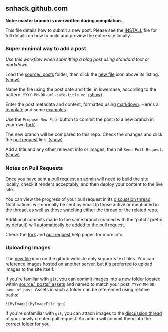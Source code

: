 ## snhack.github.com

__Note:  master branch is overwritten during compilation.__

This file details how to submit a new post. Please see the [INSTALL](INSTALL.md) file for full
details on how to build and preview the entire site locally.


### Super minimal way to add a post

_Use this workflow when submitting a blog post using standard text or markdown._

Load the [source/_posts] folder, then click the [new file] icon above its listing.
[(show)][new-file]

[new-file]: http://swindon.hackspace.org.uk/images/help/1-new-file.png
[commit-file]: http://swindon.hackspace.org.uk/images/help/2-commit-file.png
[branch-compare]: http://swindon.hackspace.org.uk/images/help/3-branch-compare.png
[send-pull-request]: http://swindon.hackspace.org.uk/images/help/4-send-pull-request.png

[source/_posts]: https://github.com/snhack/snhack.github.com/tree/source/source/_posts
[fork]: https://help.github.com/articles/fork-a-repo
[pull request]: https://help.github.com/articles/using-pull-requests

Name the file using the post date and title, in lowercase,
according to the pattern: `YYYY-MM-DD-url-safe-title.md`.  [(show)][commit-file]

[new file]: https://github.com/blog/1327-creating-files-on-github
[naming it]: https://github.com/blog/1436-moving-and-renaming-files-on-github

Enter the post metadata and content, formatted using [markdown].
Here's a [template] and some [examples].

[template]: https://raw.github.com/snhack/snhack.github.com/source/source/_posts/_examples/2012-01-01-template.md
[examples]: https://github.com/snhack/snhack.github.com/tree/source/source/_posts/_examples

Use the `Propose New File` button to commit the post (to a new branch in your own [fork]).

The new branch will be compared to this repo. Check the changes and click the [pull request] link.  [(show)][branch-compare]

Add a title and any other relevant info or images, then hit
`Send Pull Request`.  [(show)][send-pull-request]

[post metadata]: http://octopress.org/docs/blogging
[markdown basics]: http://daringfireball.net/projects/markdown/basics
[markdown]: http://daringfireball.net/projects/markdown/dingus


### Notes on Pull Requests

Once you have sent a [pull request] an admin will need to build the site locally, check
it renders acceptably, and then deploy your content to the live site.

You can view the progress of your pull request in its [discussion thread].
Notifications will normally be sent by email to those active or mentioned
in the thread, as well as those watching either the thread or the related repo.

Additional commits made to the same branch (named with the 'patch' prefix by default)
will automatically be added to the pull request.

Check the [fork] and [pull request] help pages for more info.

[discussion thread]: https://github.com/snhack/snhack.github.com/issues
[github help]: https://help.github.com
[github training]: http://training.github.com/


### Uploading Images

The [new file] icon on the github website only supports text files. You can reference
images hosted on another server, but it's preferred to upload images to the site itself.

If you're familiar with `git`, you can commit images into a new folder located within
[source/_posts/_assets] and named to match your post: `YYYY-MM-DD-name-of-post`. Assets
in such a folder can be referenced using relative paths:

    ![MyImage](MyImageFile.jpg)

[source/_posts/_assets]: https://github.com/snhack/snhack.github.com/tree/source/source/_posts/_assets

If you're unfamiliar with `git`, you can attach images to the [discussion thread] of your
newly created pull request. An admin will commit them into the correct folder for you.


